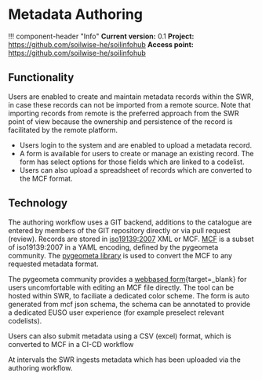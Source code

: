 # Metadata Authoring

!!! component-header "Info"
    **Current version:** 
      0.1
    **Project:** 
      https://github.com/soilwise-he/soilinfohub
    **Access point:** 
      https://github.com/soilwise-he/soilinfohub

## Functionality

Users are enabled to create and maintain metadata records within the SWR, in case these records can not be imported from a remote source. Note that importing records from remote is the preferred approach from the SWR point of view because the ownership and persistence of the record is facilitated by the remote platform. 

- Users login to the system and are enabled to upload a metadata record. 
- A form is available for users to create or manage an existing record. The form has select options for those fields which are linked to a codelist. 
- Users can also upload a spreadsheet of records which are converted to the MCF format.

## Technology

The authoring workflow uses a GIT backend, additions to the catalogue are entered by members of the GIT repository directly or via pull request (review).
Records are stored in [iso19139:2007](https://www.iso.org/standard/32557.html) XML or MCF. [MCF](https://geopython.github.io/pygeometa/reference/mcf/) is a subset of iso19139:2007 in a YAML encoding, defined by the pygeometa community. The [pygeometa library](https://geopython.github.io/pygeometa) is used to 
convert the MCF to any requested metadata format.

The pygeometa community provides a [webbased form](https://osgeo.github.io/mdme){target=_blank} for users uncomfortable with editing an MCF file directly. The tool can be hosted within SWR, to faciliate a dedicated color scheme. The form is auto generated from mcf json schema, the schema can be annotated to provide a dedicated EUSO user experience (for example preselect relevant codelists).

Users can also submit metadata using a CSV (excel) format, which is converted to MCF in a CI-CD workflow 

At intervals the SWR ingests metadata which has been uploaded via the authoring workflow.
